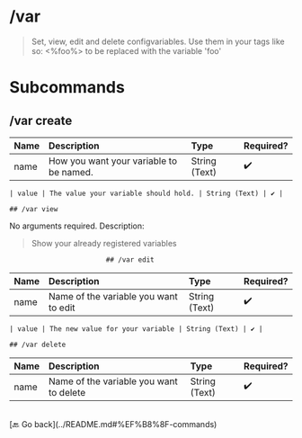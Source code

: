 # /var
> Set, view, edit and delete configvariables. Use them in your tags like so: <%foo%> to be replaced with the variable 'foo' 

# Subcommands

## /var create 

| Name | Description | Type | Required? | 
| :-- | :-- | :-- | :-- | 
| name | How you want your variable to be named. | String (Text) | ✔️ | 

    | value | The value your variable should hold. | String (Text) | ✔️ | 

    ## /var view 

No arguments required. Description: 
> Show your already registered variables 

                            ## /var edit 

| Name | Description | Type | Required? | 
| :-- | :-- | :-- | :-- | 
| name | Name of the variable you want to edit | String (Text) | ✔️ | 

    | value | The new value for your variable | String (Text) | ✔️ | 

    ## /var delete 

| Name | Description | Type | Required? | 
| :-- | :-- | :-- | :-- | 
| name | Name of the variable you want to delete | String (Text) | ✔️ | 

    

<br>
 [🔙 Go back](../README.md#%EF%B8%8F-commands)